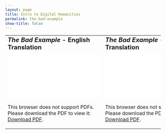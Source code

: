 ```yaml
---
layout: page
title: Intro to Digital Humanities
permalink: the-bad-example
show-title: false
---
```

<table border="0">
 <tr>
    <td><b style="font-size:20px"><i>The Bad Example</i> - English Translation</b></td>
    <td><b style="font-size:20px"><i>The Bad Example</i> - Spanish Translation</b></td>
 </tr>
 <tr>
    <td><object data="assets/pdfs/the-bad-example-english.pdf" type="application/pdf" width="500px" height="600px">
    <embed src="assets/pdfs/the-bad-example-english.pdf">
        <p>This browser does not support PDFs. Please download the PDF to view it: <a href="assets/pdfs/the-bad-example-english.pdf">Download PDF</a>.</p>
    </embed>
</object>
</td>
    <td><object data="assets/pdfs/the-bad-example-spanish.pdf" type="application/pdf" width="500px" height="600px">
    <embed src="assets/pdfs/the-bad-example-spanish.pdf">
        <p>This browser does not support PDFs. Please download the PDF to view it: <a href="assets/pdfs/the-bad-example-spanish.pdf">Download PDF</a>.</p>
    </embed>
</object></td>
 </tr>
</table>
